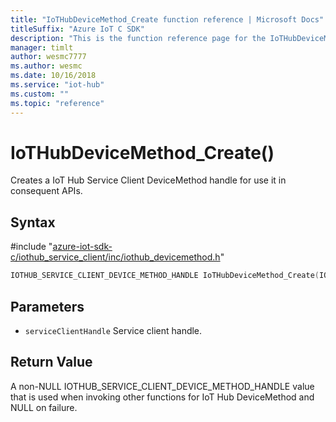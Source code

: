 ```yaml
---                             
title: "IoTHubDeviceMethod_Create function reference | Microsoft Docs" 
titleSuffix: "Azure IoT C SDK"            
description: "This is the function reference page for the IoTHubDeviceMethod_Create() function in the Azure IoT C SDK. This SDK is used with Azure IoT Hub and Azure IoT Hub Device Provisioning Service"            
manager: timlt                 
author: wesmc7777              
ms.author: wesmc               
ms.date: 10/16/2018                    
ms.service: "iot-hub"             
ms.custom: ""                
ms.topic: "reference"        
---                            
```


# IoTHubDeviceMethod_Create()

Creates a IoT Hub Service Client DeviceMethod handle for use it in consequent APIs.

## Syntax

\#include "[azure-iot-sdk-c/iothub_service_client/inc/iothub_devicemethod.h](../iothub-devicemethod-h.md)"  
```C
IOTHUB_SERVICE_CLIENT_DEVICE_METHOD_HANDLE IoTHubDeviceMethod_Create(IOTHUB_SERVICE_CLIENT_AUTH_HANDLE  C2);
```

## Parameters
* `serviceClientHandle` Service client handle.

## Return Value
A non-NULL IOTHUB_SERVICE_CLIENT_DEVICE_METHOD_HANDLE value that is used when invoking other functions for IoT Hub DeviceMethod and NULL on failure.

